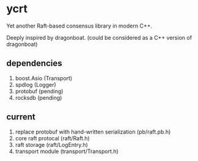# ycrt

Yet another Raft-based consensus library in modern C++.

Deeply inspired by dragonboat. (could be considered as a C++ version of dragonboat)

## dependencies

1. boost.Asio (Transport)
2. spdlog (Logger)
3. protobuf (pending)
4. rocksdb (pending)

## current

1. replace protobuf with hand-written serialization (pb/raft.pb.h)
2. core raft protocal (raft/Raft.h)
3. raft storage (raft/LogEntry.h)
4. transport module (transport/Transport.h)